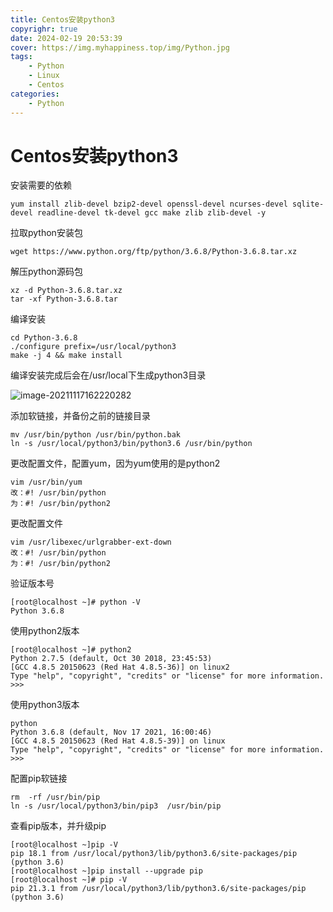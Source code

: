 ```yaml
---
title: Centos安装python3
copyrighr: true
date: 2024-02-19 20:53:39
cover: https://img.myhappiness.top/img/Python.jpg
tags:
    - Python
    - Linux
    - Centos
categories:
    - Python
---
```

# Centos安装python3

安装需要的依赖
```
yum install zlib-devel bzip2-devel openssl-devel ncurses-devel sqlite-devel readline-devel tk-devel gcc make zlib zlib-devel -y
```
拉取python安装包
```
wget https://www.python.org/ftp/python/3.6.8/Python-3.6.8.tar.xz
```
解压python源码包
```
xz -d Python-3.6.8.tar.xz
tar -xf Python-3.6.8.tar
```
编译安装
```
cd Python-3.6.8
./configure prefix=/usr/local/python3
make -j 4 && make install
```
编译安装完成后会在/usr/local下生成python3目录

![image-20211117162220282](https://img.myhappiness.top/img/image-20211117162220282.png)

添加软链接，并备份之前的链接目录
```
mv /usr/bin/python /usr/bin/python.bak
ln -s /usr/local/python3/bin/python3.6 /usr/bin/python
```
更改配置文件，配置yum，因为yum使用的是python2
```
vim /usr/bin/yum
改：#! /usr/bin/python
为：#! /usr/bin/python2
```
更改配置文件
```
vim /usr/libexec/urlgrabber-ext-down
改：#! /usr/bin/python
为：#! /usr/bin/python2
```
验证版本号
```
[root@localhost ~]# python -V
Python 3.6.8
```
使用python2版本
```
[root@localhost ~]# python2
Python 2.7.5 (default, Oct 30 2018, 23:45:53) 
[GCC 4.8.5 20150623 (Red Hat 4.8.5-36)] on linux2
Type "help", "copyright", "credits" or "license" for more information.
>>> 
```
使用python3版本
```
python
Python 3.6.8 (default, Nov 17 2021, 16:00:46) 
[GCC 4.8.5 20150623 (Red Hat 4.8.5-39)] on linux
Type "help", "copyright", "credits" or "license" for more information.
>>> 
```
配置pip软链接
```
rm  -rf /usr/bin/pip
ln -s /usr/local/python3/bin/pip3  /usr/bin/pip
```
查看pip版本，并升级pip
```
[root@localhost ~]pip -V
pip 18.1 from /usr/local/python3/lib/python3.6/site-packages/pip (python 3.6)
[root@localhost ~]pip install --upgrade pip
[root@localhost ~]# pip -V
pip 21.3.1 from /usr/local/python3/lib/python3.6/site-packages/pip (python 3.6)
```
